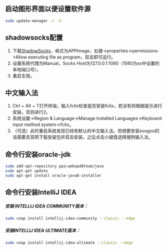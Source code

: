 ## 启动图形界面以便设置软件源
``` bash
sudo update-manager -c -d
```

## shadowsocks配置
1. 下载[ShadowSocks](https://github.com/shadowsocks/shadowsocks-qt5)，格式为APPImage，右键->properties->permissions->Allow executing file as program，双击即可运行。
2. 设置系统代理为Manual，Socks Host为127.0.0.1:1080（1080为ss中设置的本地端口号）。
3. 重启生效。

## 中文输入法
1. Ctrl + Alt + T打开终端，输入fcitx检查是否安装fcitx，若没有则根据提示进行安装，否则进行2。
2. 系统设置->Region & Language->Manage Installed Languages->Keyboard input method system->fcitx。
3. （可选）此时重启系统发现已经有默认的中文输入法。但想要安装sougou的话需要去官网下载安装包并双击安装，之后点击小键盘选择搜狗输入法。

## 命令行安装oracle-jdk
``` bash
sudo add-apt-repository ppa:webupd8team/java
sudo apt-get update
sudo apt-get install oracle-java8-installer
```

## 命令行安装IntelliJ IDEA
##### 安装 INTELLIJ IDEA COMMUNITY版本：
``` bash
sudo snap install intellij-idea-community --classic --edge
```
##### 安装INTELLIJ IDEA ULTIMATE版本：
``` bash
sudo snap install intellij-idea-ultimate --classic --edge
```
